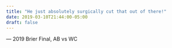 ```yaml
---
title: "He just absolutely surgically cut that out of there!"
date: 2019-03-10T21:44:00-05:00
draft: false
---
```

— 2019 Brier Final, AB vs WC